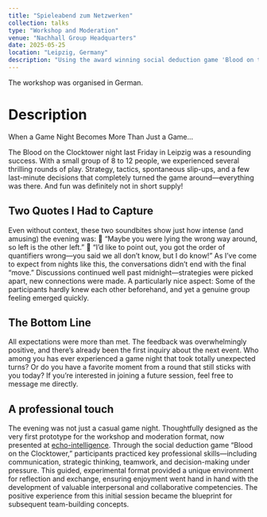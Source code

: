 ```yaml
---
title: "Spieleabend zum Netzwerken"
collection: talks
type: "Workshop and Moderation"
venue: "Nachhall Group Headquarters"
date: 2025-05-25
location: "Leipzig, Germany"
description: "Using the award winning social deduction game 'Blood on the Clocktower' for Networking reasons."
---
```

The workshop was organised in German.

# Description

When a Game Night Becomes More Than Just a Game...

The Blood on the Clocktower night last Friday in Leipzig was a resounding success. With a small group of 8 to 12 people, we experienced several thrilling rounds of play. Strategy, tactics, spontaneous slip-ups, and a few last-minute decisions that completely turned the game around—everything was there. And fun was definitely not in short supply!

## Two Quotes I Had to Capture
Even without context, these two soundbites show just how intense (and amusing) the evening was:
💬 “Maybe you were lying the wrong way around, so left is the other left.”
💬 “I’d like to point out, you got the order of quantifiers wrong—you said we all don’t know, but I do know!”
As I’ve come to expect from nights like this, the conversations didn’t end with the final “move.” Discussions continued well past midnight—strategies were picked apart, new connections were made. A particularly nice aspect: Some of the participants hardly knew each other beforehand, and yet a genuine group feeling emerged quickly.

## The Bottom Line
All expectations were more than met. The feedback was overwhelmingly positive, and there’s already been the first inquiry about the next event.
Who among you has ever experienced a game night that took totally unexpected turns? Or do you have a favorite moment from a round that still sticks with you today?
If you’re interested in joining a future session, feel free to message me directly.

## A professional touch
The evening was not just a casual game night. Thoughtfully designed as the very first prototype for the workshop and moderation format, now presented at [echo-intelligence](https://www.echo-intelligence.at/produkte/teambuilding). Through the social deduction game “Blood on the Clocktower,” participants practiced key professional skills—including communication, strategic thinking, teamwork, and decision-making under pressure. This guided, experimental format provided a unique environment for reflection and exchange, ensuring enjoyment went hand in hand with the development of valuable interpersonal and collaborative competencies. The positive experience from this initial session became the blueprint for subsequent team-building concepts.
